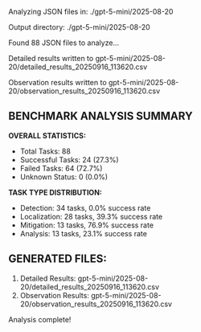 Analyzing JSON files in: ./gpt-5-mini/2025-08-20

Output directory: ./gpt-5-mini/2025-08-20

Found 88 JSON files to analyze...

Detailed results written to gpt-5-mini/2025-08-20/detailed_results_20250916_113620.csv

Observation results written to gpt-5-mini/2025-08-20/observation_results_20250916_113620.csv


## BENCHMARK ANALYSIS SUMMARY

**OVERALL STATISTICS:**
- Total Tasks: 88
- Successful Tasks: 24 (27.3%)
- Failed Tasks: 64 (72.7%)
- Unknown Status: 0 (0.0%)

**TASK TYPE DISTRIBUTION:**
- Detection: 34 tasks, 0.0% success rate
- Localization: 28 tasks, 39.3% success rate
- Mitigation: 13 tasks, 76.9% success rate
- Analysis: 13 tasks, 23.1% success rate


## GENERATED FILES:
1. Detailed Results: gpt-5-mini/2025-08-20/detailed_results_20250916_113620.csv
2. Observation Results: gpt-5-mini/2025-08-20/observation_results_20250916_113620.csv

Analysis complete!
